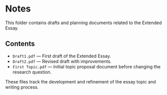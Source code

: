 # Notes

This folder contains drafts and planning documents related to the Extended Essay.

## Contents

- `Draft1.pdf` — First draft of the Extended Essay.  
- `Draft2.pdf` — Revised draft with improvements.  
- `First Topic.pdf` — Initial topic proposal document before changing the research question.

These files track the development and refinement of the essay topic and writing process.
